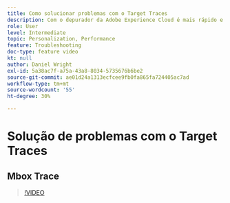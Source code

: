 ```yaml
---
title: Como solucionar problemas com o Target Traces
description: Com o depurador da Adobe Experience Cloud é mais rápido e fácil entender a implementação do Target. Saiba como se autenticar na Experience Cloud e usar a poderosa ferramenta Target Traces para inspecionar as qualificações de atividade e público, bem como o perfil do visitante.
role: User
level: Intermediate
topic: Personalization, Performance
feature: Troubleshooting
doc-type: feature video
kt: null
author: Daniel Wright
exl-id: 5a38ac7f-a75a-43a8-8034-5735676b6be2
source-git-commit: ae01d24a1313ecfcee9fb0fa865fa724405ac7ad
workflow-type: tm+mt
source-wordcount: '55'
ht-degree: 30%

---
```


# Solução de problemas com o Target Traces

## Mbox Trace

>[!VIDEO](https://video.tv.adobe.com/v/33345/?quality=12&captions=por_br)
